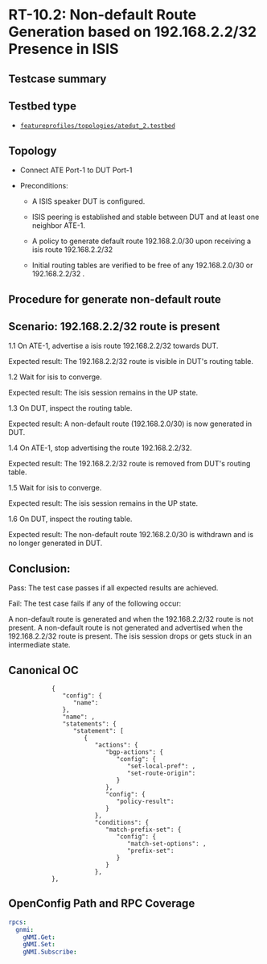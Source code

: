 
# RT-10.2: Non-default Route Generation based on 192.168.2.2/32 Presence in ISIS

## Testcase summary

## Testbed type 

* [`featureprofiles/topologies/atedut_2.testbed`](https://github.com/openconfig/featureprofiles/blob/main/topologies/atedut_2.testbed)

## Topology

*  Connect ATE Port-1 to DUT Port-1

*  Preconditions:
    * A ISIS speaker DUT is configured.

    * ISIS peering is established and stable between DUT and at least one neighbor ATE-1.

    * A policy to generate default route 192.168.2.0/30 upon receiving a isis route 192.168.2.2/32

    * Initial routing tables are verified to be free of any 192.168.2.0/30 or 192.168.2.2/32 .




## Procedure for generate non-default route

## Scenario: 192.168.2.2/32 route is present		

1.1	On ATE-1, advertise a isis route 192.168.2.2/32 towards DUT.	

Expected result: The 192.168.2.2/32 route is visible in DUT's routing table.

1.2	Wait for isis to converge.	

Expected result: The isis session remains in the UP state.

1.3	On DUT, inspect the routing table.	

Expected result: A non-default route (192.168.2.0/30) is now generated in DUT.

1.4	On ATE-1, stop advertising the route 192.168.2.2/32.	

Expected result: The 192.168.2.2/32 route is removed from DUT's routing table.

1.5	Wait for isis to converge.	

Expected result: The isis session remains in the UP state.

1.6	On DUT, inspect the routing table.	

Expected result: The non-default route 192.168.2.0/30 is withdrawn and is no longer generated in DUT.



## Conclusion:

Pass: The test case passes if all expected results are achieved.

Fail: The test case fails if any of the following occur:

A non-default route is generated and when the 192.168.2.2/32 route is not present.
A non-default route is not generated and advertised when the 192.168.2.2/32 route is present.
The isis session drops or gets stuck in an intermediate state.

## Canonical OC 

```
            {
               "config": {
                  "name": 
               },
               "name": ,
               "statements": {
                  "statement": [
                     {
                        "actions": {
                           "bgp-actions": {
                              "config": {
                                 "set-local-pref": ,
                                 "set-route-origin": 
                              }
                           },
                           "config": {
                              "policy-result": 
                           }
                        },
                        "conditions": {
                           "match-prefix-set": {
                              "config": {
                                 "match-set-options": ,
                                 "prefix-set": 
                              }
                           }
                        },
            },
```

## OpenConfig Path and RPC Coverage
```yaml
rpcs:
  gnmi:
    gNMI.Get:
    gNMI.Set:
    gNMI.Subscribe:
```
